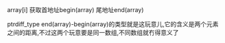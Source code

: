 array[i]
获取首地址begin(array)
尾地址end(array)

ptrdiff_type
end(array)-begin(array)的类型就是这玩意儿,它的含义是两个元素之间的距离,不过这两个玩意要是同一数组,不同数组就冇得意义了
